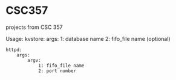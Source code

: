# CSC357
projects from CSC 357

Usage:
    kvstore:
        args:
            1: database name
            2: fifo_file name (optional)
    
    httpd:
        args:
            argv:
                1: fifo_file name
                2: port number